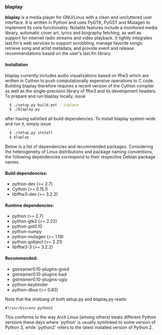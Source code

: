### blaplay

**blaplay** is a media player for GNU/Linux with a clean and uncluttered user
interface. It is written in Python and uses PyGTK, PyGST and Mutagen to
implement its core functionality. Notable features include a monitored media
library, automatic cover art, lyrics and biography fetching, as well as support
for internet radio streams and video playback. It tightly integrates last.fm's
web services to support scrobbling, manage favorite songs, retrieve song and
artist metadata, and provide event and release recommendations based on the
user's last.fm library.

#### Installation
blaplay currently includes audio visualizations based on fftw3 which are
written in Cython to push computationally expensive operations to C code.
Building blaplay therefore requires a recent version of the Cython compiler as
well as the single-precision library of fftw3 and its development headers. To
prepare and run blaplay locally, issue
```bash
  $ ./setup.py build_ext --inplace
  $ ./blaplay.py
```

after having satisfied all build dependencies. To install blaplay system-wide
and run it, simply issue
```bash
  $ ./setup.py install
  $ blaplay
```

Below is a list of dependencies and recommended packages. Considering the
heterogeneity of Linux distributions and package naming conventions, the
following dependencies correspond to their respective Debian package names.

#### Build dependencies:
* python-dev (>= 2.7)
* Cython (>= 0.15.1)
* libfftw3-dev (>= 3.2.2)

#### Runtime dependencies:
* python (>= 2.7)
* python-gtk2 (>= 2.22)
* python-gst0.10
* python-numpy
* python-mutagen (>= 1.19)
* python-gobject (>= 2.21)
* libfftw3-3 (>= 3.2.2)

#### Recommended:
* gstreamer0.10-plugins-good
* gstreamer0.10-plugins-bad
* gstreamer0.10-plugins-ugly
* python-keybinder
* python-dbus (>= 0.83)


Note that the shebang of both setup.py and blaplay.py reads:
```
#!/usr/bin/env python2
```
This conforms to the way Arch Linux (among others) treats different Python
versions these days where \`python' is usually symlinked to some version of
Python 3, while \`python2' refers to the latest installed version of Python 2.

